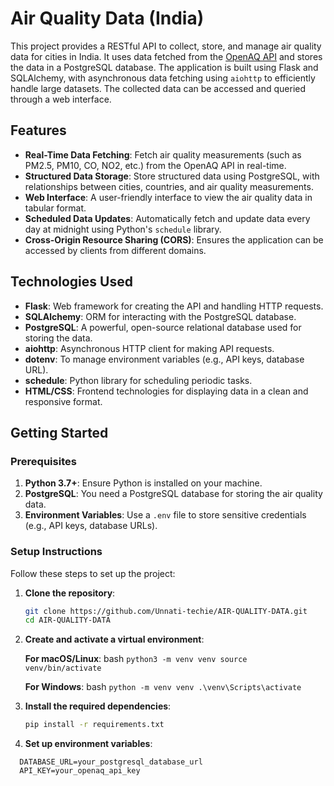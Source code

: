 # Air Quality Data (India)

This project provides a RESTful API to collect, store, and manage air quality data for cities in India. It uses data fetched from the [OpenAQ API](https://openaq.org/) and stores the data in a PostgreSQL database. The application is built using Flask and SQLAlchemy, with asynchronous data fetching using `aiohttp` to efficiently handle large datasets. The collected data can be accessed and queried through a web interface.

## Features

- **Real-Time Data Fetching**: Fetch air quality measurements (such as PM2.5, PM10, CO, NO2, etc.) from the OpenAQ API in real-time.
- **Structured Data Storage**: Store structured data using PostgreSQL, with relationships between cities, countries, and air quality measurements.
- **Web Interface**: A user-friendly interface to view the air quality data in tabular format.
- **Scheduled Data Updates**: Automatically fetch and update data every day at midnight using Python's `schedule` library.
- **Cross-Origin Resource Sharing (CORS)**: Ensures the application can be accessed by clients from different domains.

## Technologies Used

- **Flask**: Web framework for creating the API and handling HTTP requests.
- **SQLAlchemy**: ORM for interacting with the PostgreSQL database.
- **PostgreSQL**: A powerful, open-source relational database used for storing the data.
- **aiohttp**: Asynchronous HTTP client for making API requests.
- **dotenv**: To manage environment variables (e.g., API keys, database URL).
- **schedule**: Python library for scheduling periodic tasks.
- **HTML/CSS**: Frontend technologies for displaying data in a clean and responsive format.

## Getting Started

### Prerequisites

1. **Python 3.7+**: Ensure Python is installed on your machine.
2. **PostgreSQL**: You need a PostgreSQL database for storing the air quality data.
3. **Environment Variables**: Use a `.env` file to store sensitive credentials (e.g., API keys, database URLs).

### Setup Instructions

Follow these steps to set up the project:

1. **Clone the repository**:

   ```bash
   git clone https://github.com/Unnati-techie/AIR-QUALITY-DATA.git
   cd AIR-QUALITY-DATA
   
2. **Create and activate a virtual environment**:
   
   **For macOS/Linux**:
   bash
   `python3 -m venv venv
   source venv/bin/activate`

   **For Windows**:
   bash
   `python -m venv venv
   .\venv\Scripts\activate`

3. **Install the required dependencies**:
   
   ```bash
   pip install -r requirements.txt

4. **Set up environment variables**:
   
 ```env
   DATABASE_URL=your_postgresql_database_url
   API_KEY=your_openaq_api_key


  
